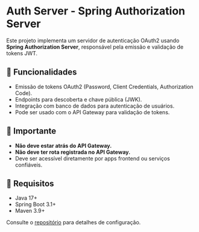 # Auth Server - Spring Authorization Server

Este projeto implementa um servidor de autenticação OAuth2 usando **Spring Authorization Server**, responsável pela emissão e validação de tokens JWT.

## 🔐 Funcionalidades

- Emissão de tokens OAuth2 (Password, Client Credentials, Authorization Code).
- Endpoints para descoberta e chave pública (JWK).
- Integração com banco de dados para autenticação de usuários.
- Pode ser usado com o API Gateway para validação de tokens.

## 🚫 Importante

- **Não deve estar atrás do API Gateway.**
- **Não deve ter rota registrada no API Gateway.**
- Deve ser acessível diretamente por apps frontend ou serviços confiáveis.

## 🧭 Requisitos

- Java 17+
- Spring Boot 3.1+
- Maven 3.9+

Consulte o [repositório](https://github.com/marcellopedrosa/auth-server) para detalhes de configuração.

